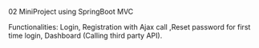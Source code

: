  02 MiniProject using SpringBoot MVC 

Functionalities: Login, Registration with Ajax call ,Reset password for first time login, 
Dashboard (Calling third party API).
